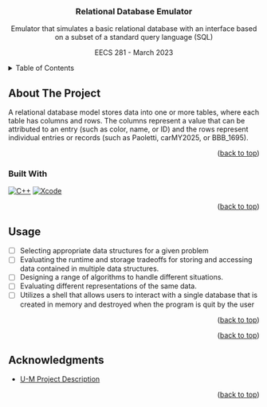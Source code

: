 <!-- Improved compatibility of back to top link: See: https://github.com/othneildrew/Best-README-Template/pull/73 -->
<a id="readme-top"></a>
<!--
*** Thanks for checking out the Best-README-Template. If you have a suggestion
*** that would make this better, please fork the repo and create a pull request
*** or simply open an issue with the tag "enhancement".
*** Don't forget to give the project a star!
*** Thanks again! Now go create something AMAZING! :D
-->



<!-- PROJECT SHIELDS -->
<!--
*** I'm using markdown "reference style" links for readability.
*** Reference links are enclosed in brackets [ ] instead of parentheses ( ).
*** See the bottom of this document for the declaration of the reference variables
*** for contributors-url, forks-url, etc. This is an optional, concise syntax you may use.
*** https://www.markdownguide.org/basic-syntax/#reference-style-links
-->



<!-- PROJECT LOGO -->
<br />
<div align="center">
<h3 align="center">Relational Database Emulator</h3>

  <p align="center">
    Emulator that simulates a basic relational database with an interface based on a subset of a standard query language (SQL)
  </p>
  <p align="center">
    EECS 281 - March 2023
  </p>
</div>

<!-- TABLE OF CONTENTS -->
<details>
  <summary>Table of Contents</summary>
  <ol>
    <li>
      <a href="#about-the-project">About The Project</a>
      <ul>
        <li><a href="#built-with">Built With</a></li>
      </ul>
    </li>
    <li><a href="#usage">Usage</a></li>
    <!-- <li><a href="#contact">Contact</a></li> -->
    <!-- <li><a href="#acknowledgments">Acknowledgments</a></li> -->
  </ol>
</details>

<!-- ABOUT THE PROJECT -->
## About The Project


A relational database model stores data into one or more tables, where each table has columns and rows. The columns represent a value that can be attributed to an entry (such as color, name, or ID) and the rows represent individual entries or records (such as Paoletti, carMY2025, or BBB_1695).

<!--[![Product Name Screen Shot][product-screenshot]](https://example.com)-->

<p align="right">(<a href="#readme-top">back to top</a>)</p>


### Built With
[![C++][cplusplus]][cplusplus-url]
[![Xcode][xcode]][xcode-url]

<p align="right">(<a href="#readme-top">back to top</a>)</p>

<!-- USAGE EXAMPLES -->
## Usage

<!--Use this space to show useful examples of how a project can be used.
Additional screenshots, code examples and demos work well in this space. You may also link to more resources.-->

- [ ] Selecting appropriate data structures for a given problem
- [ ] Evaluating the runtime and storage tradeoffs for storing and accessing data contained in multiple data structures.
- [ ] Designing a range of algorithms to handle different situations.
- [ ] Evaluating different representations of the same data.
- [ ] Utilizes a shell that allows users to interact with a single database that is created in memory and destroyed when the program is quit by the user

<p align="right">(<a href="#readme-top">back to top</a>)</p>

<!-- CONTACT -->
<!-- ## Contact

Allen Pinjic - apinjic@umich.edu -->

<p align="right">(<a href="#readme-top">back to top</a>)</p>


<!-- ACKNOWLEDGMENTS -->
 ## Acknowledgments

* [U-M Project Description](https://eecs281staff.github.io/p3-sillyql/)

<p align="right">(<a href="#readme-top">back to top</a>)</p>



<!-- MARKDOWN LINKS & IMAGES -->
<!-- https://www.markdownguide.org/basic-syntax/#reference-style-links -->
<!--[product-screenshot]: images/screenshot.png-->
[cplusplus]: https://img.shields.io/badge/C%2B%2B-00599C?style=for-the-badge&logo=c%2B%2B&logoColor=white
[cplusplus-url]: https://cplusplus.com/
[xcode]: https://img.shields.io/badge/Xcode-007ACC?style=for-the-badge&logo=Xcode&logoColor=white
[xcode-url]: https://developer.apple.com/xcode/
